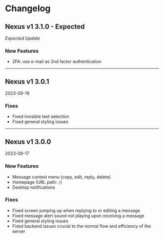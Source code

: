 <!---

PLEASE FOLLOW THE FORMAT USED FOR THE EARLIEST VERSION

-->

# Changelog

## Nexus v1 3.1.0 - Expected
*Expected Update*

### New Features
- 2FA: use e-mail as 2nd factor authentication

---

## Nexus v1 3.0.1
2023-09-19

### Fixes
- Fixed invisible text selection
- Fixed general styling issues

---

## Nexus v1 3.0.0
2023-09-17

### New Features
- Message context menu (copy, edit, reply, delete)
- Homepage (URL path: `/`)
- Desktop notifications

### Fixes
- Fixed screen jumping up when replying to or editing a message
- Fixed message alert sound not playing upon receiving a message
- Fixed general styling issues
- Fixed backend issues crucial to the normal flow and efficiency of the server
